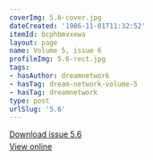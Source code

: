 ```yaml
---
coverImg: 5.6-cover.jpg
dateCreated: '1986-11-01T11:32:52'
itemId: bcphbmvxewa
layout: page
name: Volume 5, issue 6
profileImg: 5.6-rect.jpg
tags:
- hasAuthor: dreamnetwork
- hasTag: dream-network-volume-5
- hasTag: dreamnetwork
type: post
urlSlug: '5.6'
---
```

<p style="margin-block-end: 5px; margin-block-start: 5px;"><a href="../files/pdfs/Volume_5/5.6-Dream-Network-Bulletin_Volume-5-Number-6.pdf" download="">Download issue 5.6</a></p><p style="margin-block-end: 5px; margin-block-start: 5px;"><a href="../files/pdfs/Volume_5/5.6-Dream-Network-Bulletin_Volume-5-Number-6.pdf">View online</a></p>